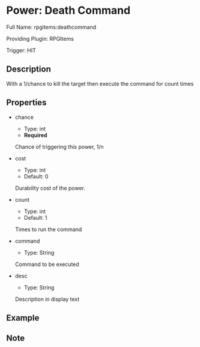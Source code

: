 # Power: Death Command

Full Name: rpgitems:deathcommand

Providing Plugin: RPGItems

Trigger: HIT

<!-- beginCustomHeader -->
<!-- endCustomHeader -->

## Description

With a 1/chance to kill the target then execute the command for count times
<!-- beginCustomDescription -->
<!-- endCustomDescription -->

## Properties

* chance

  * Type: int
  * **Required**

  Chance of triggering this power, 1/n

* cost

  * Type: int
  * Default: 0

  Durability cost of the power.

* count

  * Type: int
  * Default: 1

  Times to run the command

* command

  * Type: String

  Command to be executed

* desc

  * Type: String

  Description in display text


<!-- beginCustomProperties -->
<!-- endCustomProperties -->

## Example

<!-- beginCustomExample -->
<!-- endCustomExample -->

## Note

<!-- beginCustomNote -->
<!-- endCustomNote -->